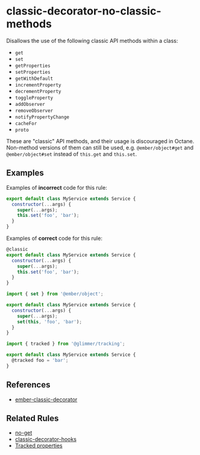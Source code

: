 # classic-decorator-no-classic-methods

Disallows the use of the following classic API methods within a class:

- `get`
- `set`
- `getProperties`
- `setProperties`
- `getWithDefault`
- `incrementProperty`
- `decrementProperty`
- `toggleProperty`
- `addObserver`
- `removeObserver`
- `notifyPropertyChange`
- `cacheFor`
- `proto`

These are "classic" API methods, and their usage is discouraged in Octane.
Non-method versions of them can still be used, e.g. `@ember/object#get` and
`@ember/object#set` instead of `this.get` and `this.set`.

## Examples

Examples of **incorrect** code for this rule:

```javascript
export default class MyService extends Service {
  constructor(...args) {
    super(...args);
    this.set('foo', 'bar');
  }
}
```

Examples of **correct** code for this rule:

```javascript
@classic
export default class MyService extends Service {
  constructor(...args) {
    super(...args);
    this.set('foo', 'bar');
  }
}
```

```javascript
import { set } from '@ember/object';

export default class MyService extends Service {
  constructor(...args) {
    super(...args);
    set(this, 'foo', 'bar');
  }
}
```

```javascript
import { tracked } from '@glimmer/tracking';

export default class MyService extends Service {
  @tracked foo = 'bar';
}
```

## References

- [ember-classic-decorator](https://github.com/pzuraq/ember-classic-decorator)

## Related Rules

- [no-get](no-get.md)
- [classic-decorator-hooks](classic-decorator-hooks.md)
- [Tracked properties](https://guides.emberjs.com/release/upgrading/current-edition/tracked-properties/)
